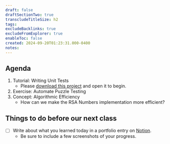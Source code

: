 ```yaml
---
draft: false
draftSectionTwo: true
transcludeTitleSize: h2
tags:
excludeBacklinks: true
excludeFromExplorer: true
enableToc: false
created: 2024-09-20T01:23:31.000-0400
notes: 
---
```

## Agenda
1. Tutorial: Writing Unit Tests
	- Please [download this project](https://github.com/lcs-rgordon/RSANumbers2024/archive/77ab56bc874b69109ddf0c991059a86ed7daab0d.zip) and open it to begin.
2. Exercise: Automate Puzzle Testing
3. Concept: Algorithmic Efficiency
	- How can we make the RSA Numbers implementation more efficient?

## Things to do before our next class

- [ ] Write about what you learned today in a portfolio entry on [Notion](https://notion.so).
	- Be sure to include a few screenshots of your progress.